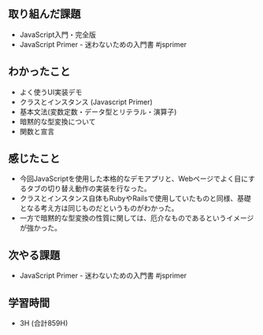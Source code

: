 ## 取り組んだ課題
- JavaScript入門・完全版
- JavaScript Primer - 迷わないための入門書 #jsprimer

## わかったこと
- よく使うUI実装デモ
- クラスとインスタンス
(Javascript Primer)
- 基本文法(変数定数・データ型とリテラル・演算子)
- 暗黙的な型変換について
- 関数と宣言
  
## 感じたこと
- 今回JavaScriptを使用した本格的なデモアプリと、Webページでよく目にするタブの切り替え動作の実装を行なった。
- クラスとインスタンス自体もRubyやRailsで使用していたものと同様、基礎となる考え方は同じものだというものがわかった。
- 一方で暗黙的な型変換の性質に関しては、厄介なものであるというイメージが強かった。
  
## 次やる課題  
- JavaScript Primer - 迷わないための入門書 #jsprimer
  
## 学習時間  
- 3H (合計859H)

